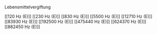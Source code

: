 Lebensmittelvergiftung

[[120 Hz (E)]]
[[230 Hz (E)]]
[[830 Hz (E)]]
[[5500 Hz (E)]]
[[12710 Hz (E)]]
[[83930 Hz (E)]]
[[192500 Hz (E)]]
[[475440 Hz (E)]]
[[624370 Hz (E)]]
[[882450 Hz (E)]]